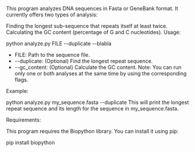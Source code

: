 This program analyzes DNA sequences in Fasta or GeneBank format. It currently offers two types of analysis:

Finding the longest sub-sequence that repeats itself at least twice.
Calculating the GC content (percentage of G and C nucleotides).
Usage:

python analyze.py FILE --duplicate --blabla

- FILE: Path to the sequence file.
- --duplicate: (Optional) Find the longest repeat sequence.
- --gc_content: (Optional) Calculate the GC content.
Note: You can run only one or both analyses at the same time by using the corresponding flags.

Example:

python analyze.py my_sequence.fasta --duplicate
This will print the longest repeat sequence and its length for the sequence in my_sequence.fasta.

Requirements:

This program requires the Biopython library. You can install it using pip:

pip install biopython